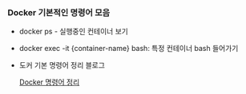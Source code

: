 ### Docker 기본적인 명령어 모음

- docker ps - 실행중인 컨테이너 보기

- docker exec -it {container-name} bash: 특정 컨테이너 bash 들어가기























- 도커 기본 명령어 정리 블로그
  
  [Docker 명령어 정리](https://captcha.tistory.com/49)

